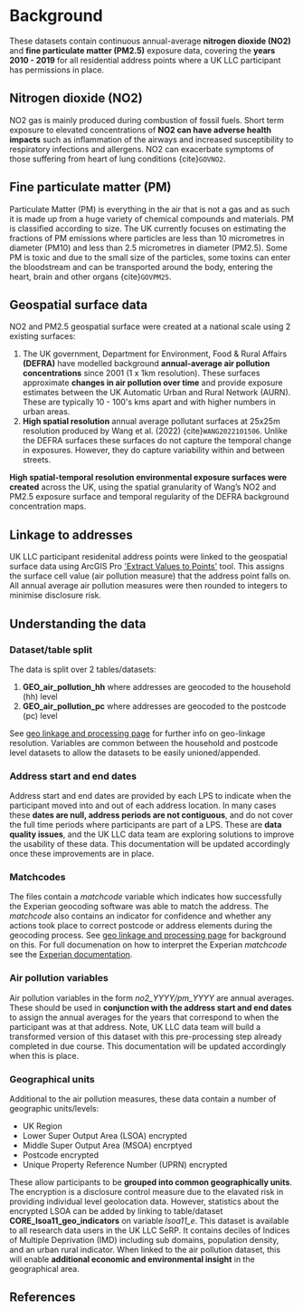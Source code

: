 # Background
These datasets contain continuous annual-average **nitrogen dioxide (NO2)** and **fine particulate matter (PM2.5)** exposure data, covering the **years 2010 - 2019** for all residential address points where a UK LLC participant has permissions in place.

## Nitrogen dioxide (NO2)
NO2 gas is mainly produced during combustion of fossil fuels. Short term exposure to elevated concentrations of **NO2 can have adverse health impacts** such as inflammation of the airways and increased susceptibility to respiratory infections and allergens. NO2 can exacerbate symptoms of those suffering from heart of lung conditions {cite}`GOVNO2`.

## Fine particulate matter (PM)
Particulate Matter (PM) is everything in the air that is not a gas and as such it is made up from a huge variety of chemical compounds and materials. PM is classified according to size. The UK currently focuses on estimating the fractions of PM emissions where particles are less than 10 micrometres in diameter (PM10) and less than 2.5 micrometres in diameter (PM2.5). Some PM is toxic and due to the small size of the particles, some toxins can enter the bloodstream and can be transported around the body, entering the heart, brain and other organs {cite}`GOVPM25`.

## Geospatial surface data 
NO2 and PM2.5 geospatial surface were created at a national scale using 2 existing surfaces:

1) The UK government, Department for Environment, Food & Rural Affairs **(DEFRA)** have modelled background **annual-average air pollution concentrations** since 2001 (1 x 1km resolution). These surfaces approximate **changes in air pollution over time** and provide exposure estimates between the UK Automatic Urban and Rural Network (AURN). These are typically 10 - 100's kms apart and with higher numbers in urban areas. 
2) **High spatial resolution** annual average pollutant surfaces at 25x25m resolution produced by Wang et al. (2022) {cite}`WANG2022101506`. Unlike the DEFRA surfaces these surfaces do not capture the temporal change in exposures. However, they do capture variability within and between streets. 

**High spatial-temporal resolution environmental exposure surfaces were created** across the UK, using the spatial granularity of Wang’s NO2 and PM2.5 exposure surface and temporal regularity of the DEFRA background concentration maps. 

## Linkage to addresses
UK LLC participant residenital address points were linked to the geospatial surface data using ArcGIS Pro ['Extract Values to Points'](https://pro.arcgis.com/en/pro-app/latest/tool-reference/spatial-analyst/extract-values-to-points.htm) tool. This assigns the surface cell value (air pollution measure) that the address point falls on. All annual average air pollution measures were then rounded to integers to minimise disclosure risk.

## Understanding the data
### Dataset/table split
The data is split over 2 tables/datasets:
1) **GEO_air_pollution_hh** where addresses are geocoded to the household (hh) level
2) **GEO_air_pollution_pc** where addresses are geocoded to the postcode (pc) level

See [geo linkage and processing page](../linkage_and_processing.md) for further info on geo-linkage resolution. Variables are common between the household and postcode level datasets to allow the datasets to be easily unioned/appended. 

### Address start and end dates
Address start and end dates are provided by each LPS to indicate when the participant moved into and out of each address location. In many cases these **dates are null, address periods are not contiguous**, and do not cover the full time periods where participants are part of a LPS. These are **data quality issues**, and the UK LLC data team are exploring solutions to improve the usability of these data. This documentation will be updated accordingly once these improvements are in place.  

### Matchcodes
The files contain a *matchcode* variable which indicates how successfully the Experian geocoding software was able to match the address. The *matchcode* also contains an indicator for confidence and whether any actions took place to correct postcode or address elements during the geocoding process. See [geo linkage and processing page](../linkage_and_processing.md) for background on this. For full documenation on how to interpret the Experian *matchcode* see the [Experian documentation](https://docs.experianaperture.io/address-validation/batch-api/api-process/address-match-codes/#k-s~match-success). 

### Air pollution variables
Air pollution variables in the form *no2_YYYY/pm_YYYY* are annual averages. These should be used in **conjunction with the address start and end dates** to assign the annual averages for the years that correspond to when the participant was at that address. Note, UK LLC data team will build a transformed version of this dataset with this pre-processing step already completed in due course. This documentation will be updated accordingly when this is place.

### Geographical units
Additional to the air pollution measures, these data contain a number of geographic units/levels:
* UK Region
* Lower Super Output Area (LSOA) encrypted
* Middle Super Output Area (MSOA) encrptyed 
* Postcode encrypted
* Unique Property Reference Number (UPRN) encrypted

These allow participants to be **grouped into common geographically units**. The encryption is a disclosure control measure due to the elavated risk in providing individual level geolocation data. However, statistics about the encrypted LSOA can be added by linking to table/dataset **CORE_lsoa11_geo_indicators** on variable *lsoa11_e*. This dataset is available to all research data users in the UK LLC SeRP. It contains deciles of Indices of Multiple Deprivation (IMD) including sub domains, population density, and an urban rural indicator. When linked to the air pollution dataset, this will enable **additional economic and environmental insight** in the geographical area.

## References
```{bibliography}
```









